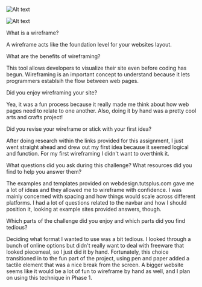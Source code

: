 ![Alt text](imgs/home-wireframe.png "Home Page Wireframe")

![Alt text](imgs/blog-wireframe.png "Home Page Wireframe")

What is a wireframe?

A wireframe acts like the foundation level for your websites layout. 

What are the benefits of wireframing?

This tool allows developers to visualize their site even before coding has begun. Wireframing is an important concept to understand because it lets programmers establsih the flow between web pages.

Did you enjoy wireframing your site?

Yea, it was a fun process because it really made me think about how web pages need to relate to one another. Also, doing it by hand was a pretty cool arts and crafts project!

Did you revise your wireframe or stick with your first idea?

After doing research within the links provided for this assignment, I just went straight ahead and drew out my first idea because it seemed logical and function. For my first wireframing I didn't want to overthink it.

What questions did you ask during this challenge? What resources did you find to help you answer them?

The examples and templates provided on webdesign.tutsplus.com gave me a lot of ideas and they allowed me to wireframe with confidence. I was mainly concerned with spacing and how things would scale across different platforms. I had a lot of questions related to the navbar and how I should position it, looking at example sites provided answers, though.

Which parts of the challenge did you enjoy and which parts did you find tedious?

Deciding what format I wanted to use was a bit tedious. I looked through a bunch of online options but didn't really want to deal with freeware that looked piecemeal, so I just did it by hand. Fortunately, this choice transitioned in to the fun part of the project, using pen and paper added a tactile element that was a nice break from the screen. A bigger website seems like it would be a lot of fun to wireframe by hand as well, and I plan on using this technique in Phase 1.